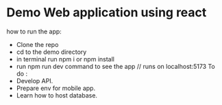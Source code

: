 # Demo Web application using react

how to run the app:
  -  Clone the repo
  -  cd to the demo directory
  - in terminal run npm i or npm install
  - run npm run dev command to see the app // runs on localhost:5173
To do : 
 -  Develop API.
 -  Prepare env for mobile app.
 -  Learn how to host database.
